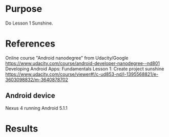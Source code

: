# Purpose
Do Lesson 1 Sunshine.

# References
Online course "Android nanodegree" from Udacity/Google  
<https://www.udacity.com/course/android-developer-nanodegree--nd801>  
Developing Android Apps: Fundamentals
Lesson 1: Create project sunshine
<https://www.udacity.com/course/viewer#!/c-ud853-nd/l-1395568821/e-3603098832/m-3640878702>

## Android device
Nexus 4 running Android 5.1.1

# Results

